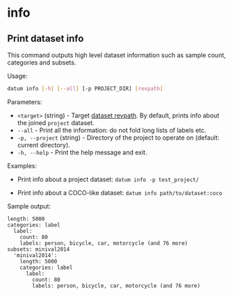 # info

## Print dataset info

This command outputs high level dataset information such as sample count,
categories and subsets.

Usage:

``` bash
datum info [-h] [--all] [-p PROJECT_DIR] [revpath]
```

Parameters:
- `<target>` (string) - Target [dataset revpath](/docs/user-manual/how_to_use_datumaro/#revpath).
  By default, prints info about the joined `project` dataset.
- `--all` - Print all the information: do not fold long lists of labels etc.
- `-p, --project` (string) - Directory of the project to operate on
  (default: current directory).
- `-h, --help` - Print the help message and exit.

Examples:

- Print info about a project dataset:
`datum info -p test_project/`

- Print info about a COCO-like dataset:
`datum info path/to/dataset:coco`

Sample output:

```
length: 5000
categories: label
  label:
    count: 80
    labels: person, bicycle, car, motorcycle (and 76 more)
subsets: minival2014
  'minival2014':
    length: 5000
    categories: label
      label:
        count: 80
        labels: person, bicycle, car, motorcycle (and 76 more)
```
